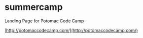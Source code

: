 summercamp
==========

Landing Page for Potomac Code Camp

[http://potomaccodecamp.com/](http://potomaccodecamp.com/)